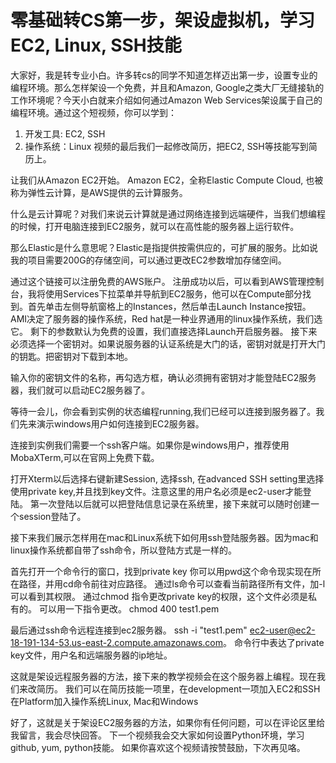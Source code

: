 # 零基础转CS第一步，架设虚拟机，学习EC2, Linux, SSH技能

大家好，我是转专业小白。许多转cs的同学不知道怎样迈出第一步，设置专业的编程环境。那么怎样架设一个免费，并且和Amazon, Google之类大厂无缝接轨的工作环境呢？今天小白就来介绍如何通过Amazon Web Services架设属于自己的编程环境。通过这个短视频，你可以学到：
1. 开发工具: EC2, SSH
2. 操作系统：Linux
视频的最后我们一起修改简历，把EC2, SSH等技能写到简历上。

让我们从Amazon EC2开始。 Amazon EC2，全称Elastic Compute Cloud, 也被称为弹性云计算，是AWS提供的云计算服务。

什么是云计算呢？对我们来说云计算就是通过网络连接到远端硬件，当我们想编程的时候，打开电脑连接到EC2服务，就可以在高性能的服务器上运行软件。

那么Elastic是什么意思呢？Elastic是指提供按需供应的，可扩展的服务。比如说我的项目需要200G的存储空间，可以通过更改EC2参数增加存储空间。

通过这个链接可以注册免费的AWS账户。
注册成功以后，可以看到AWS管理控制台，我将使用Services下拉菜单并导航到EC2服务，他可以在Compute部分找到。首先单击左侧导航窗格上的Instances，然后单击Launch Instance按钮。AMI决定了服务器的操作系统，Red hat是一种业界通用的linux操作系统，我们选它。
剩下的参数默认为免费的设置，我们直接选择Launch开启服务器。
接下来必须选择一个密钥对。如果说服务器的认证系统是大门的话，密钥对就是打开大门的钥匙。把密钥对下载到本地。

输入你的密钥文件的名称，再勾选方框，确认必须拥有密钥对才能登陆EC2服务器，我们就可以启动EC2服务器了。

等待一会儿，你会看到实例的状态编程running,我们已经可以连接到服务器了。我们先来演示windows用户如何连接到EC2服务器。

连接到实例我们需要一个ssh客户端。如果你是windows用户，推荐使用MobaXTerm,可以在官网上免费下载。

打开Xterm以后选择右键新建Session, 选择ssh, 在advanced SSH setting里选择使用private key,并且找到key文件。注意这里的用户名必须是ec2-user才能登陆。
第一次登陆以后就可以把登陆信息记录在系统里，接下来就可以随时创建一个session登陆了。

接下来我们展示怎样用在mac和Linux系统下如何用ssh登陆服务器。因为mac和linux操作系统都自带了ssh命令，所以登陆方式是一样的。

首先打开一个命令行的窗口，找到private key
你可以用pwd这个命令现实现在所在路径，并用cd命令前往对应路径。
通过ls命令可以查看当前路径所有文件，加-l可以看到其权限。
通过chmod 指令更改private key的权限，这个文件必须是私有的。
可以用一下指令更改。
chmod 400 test1.pem

最后通过ssh命令远程连接到ec2服务器。
ssh -i "test1.pem" ec2-user@ec2-18-191-134-53.us-east-2.compute.amazonaws.com。
命令行中表达了private key文件，用户名和远端服务器的ip地址。

这就是架设远程服务器的方法，接下来的教学视频会在这个服务器上编程。现在我们来改简历。
我们可以在简历技能一项里，在development一项加入EC2和SSH
在Platform加入操作系统Linux, Mac和Windows

好了，这就是关于架设EC2服务器的方法，如果你有任何问题，可以在评论区里给我留言，我会尽快回答。
下一个视频我会交大家如何设置Python环境，学习github, yum, python技能。 
如果你喜欢这个视频请按赞鼓励，下次再见咯。


